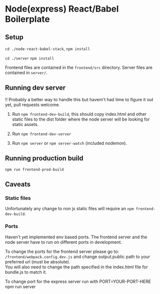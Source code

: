 # Node(express) React/Babel Boilerplate

## Setup
`cd ./node-react-babel-stack`,
`npm install`

`cd ./server`
`npm install`

Frontend files are contained in the `frontend/src` directory.
Server files are contained in `server/`.

## Running dev server
!! Probably a better way to handle this but havem't had time to figure it out yet, pull requests welcome.

1. Run `npm frontend-dev-build`, this should copy index.html and other static files to the dist folder where the node server will be looking for static assets.

2. Run `npm frontend-dev-server`

3. Run `npm server` or `npm server-watch` (included nodemon).

## Running production build
`npm run frontend-prod-build`

## Caveats

### Static files
Unfortunately any change to non js static files will require an `npm frontend-dev-build`.

### Ports
Haven't yet implemented env based ports.
The frontend server and the node server have to run on different ports in development.

To change the ports for the frontend server please go to:
`/frontend/webpack.config.dev.js` and change output.public path to your preferred url (must be absolute).  
You will also need to change the path specified in the index.html file for bundle.js to match it.

To change port for the express server run with PORT=YOUR-PORT-HERE npm run server




